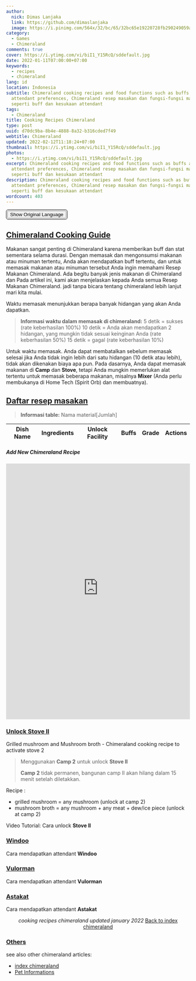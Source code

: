 ```yaml
---
author:
  nick: Dimas Lanjaka
  link: https://github.com/dimaslanjaka
  image: https://i.pinimg.com/564x/32/bc/65/32bc65e19220728fb290249059a7242a.jpg
category:
  - Games
  - Chimeraland
comments: true
cover: https://i.ytimg.com/vi/biI1_Y15RcQ/sddefault.jpg
date: 2022-01-11T07:00:00+07:00
keywords:
  - recipes
  - chimeraland
lang: id
location: Indonesia
subtitle: Chimeraland cooking recipes and food functions such as buffs and
  attendant preferences, Chimeraland resep masakan dan fungsi-fungsi makanan
  seperti buff dan kesukaan attendant
tags:
  - Chimeraland
title: Cooking Recipes Chimeraland
type: post
uuid: d70dc9ba-8b4e-4888-8a32-b316cded7f49
webtitle: Chimeraland
updated: 2022-02-12T11:18:24+07:00
thumbnail: https://i.ytimg.com/vi/biI1_Y15RcQ/sddefault.jpg
photos:
  - https://i.ytimg.com/vi/biI1_Y15RcQ/sddefault.jpg
excerpt: Chimeraland cooking recipes and food functions such as buffs and
  attendant preferences, Chimeraland resep masakan dan fungsi-fungsi makanan
  seperti buff dan kesukaan attendant
description: Chimeraland cooking recipes and food functions such as buffs and
  attendant preferences, Chimeraland resep masakan dan fungsi-fungsi makanan
  seperti buff dan kesukaan attendant
wordcount: 403
---
```



<style>
  .translated-ltr {
    margin-top: -40px;
  }

  .translated-ltr {
    margin-top: -40px;
  }

  .goog-te-banner-frame {
    display: none;
    margin-top: -20px;
  }

  .goog-logo-link {
    display: none !important;
  }

  .goog-te-gadget {
    color: transparent !important;
  }

  .goog-widget-wrapper {
    border: solid black 1px;
    padding: 2px;
    border-radius: 5px;
    width: fit-content;
  }

  #resetLang {
    width: 100%;
  }
</style>
<div class="goog-widget-wrapper">
  <div id="google_translate_element"></div> <button onclick="restoreLang()" class="notranslate" id="resetLang">Show
    Original Language</button>
</div>
<script type="text/javascript">
  function googleTranslateElementInit() {
    new google.translate.TranslateElement({ pageLanguage: 'auto' }, 'google_translate_element');
  }
  function restoreLang() {
    var iframe = document.getElementsByClassName('goog-te-banner-frame')[0];
    if (!iframe) return;

    var innerDoc = iframe.contentDocument || iframe.contentWindow.document;
    var restore_el = innerDoc.getElementsByTagName("button");

    for (var i = 0; i < restore_el.length; i++) {
      if (restore_el[i].id.indexOf("restore") >= 0) {
        restore_el[i].click();
        var close_el = innerDoc.getElementsByClassName("goog-close-link");
        close_el[0].click();
        return;
      }
    }
  }
</script>
<script type="text/javascript"
  src="//translate.google.com/translate_a/element.js?cb=googleTranslateElementInit"></script>
<h2 id="chimeraland-cooking-guide" tabindex="-1"><a class="header-anchor" href="#chimeraland-cooking-guide">Chimeraland Cooking Guide</a></h2>
<p>Makanan sangat penting di Chimeraland karena memberikan buff dan stat sementara selama durasi. Dengan memasak dan mengonsumsi makanan atau minuman tertentu, Anda akan mendapatkan buff tertentu, dan untuk memasak makanan atau minuman tersebut Anda ingin memahami Resep Makanan Chimeraland.
Ada begitu banyak jenis makanan di Chimeraland dan Pada artikel ini, kami akan menjelaskan kepada Anda semua Resep Makanan Chimeraland. jadi tanpa bicara tentang chimeraland lebih lanjut mari kita mulai.</p>
<p>Waktu memasak menunjukkan berapa banyak hidangan yang akan Anda dapatkan.</p>
<blockquote>
<p><strong>Informasi waktu dalam memasak di chimeraland:</strong>
5 detik = sukses (rate keberhasilan 100%)
10 detik = Anda akan mendapatkan 2 hidangan, yang mungkin tidak sesuai keinginan Anda (rate keberhasilan 50%)
15 detik = gagal (rate keberhasilan 10%)</p>
</blockquote>
<p>Untuk waktu memasak. Anda dapat membatalkan sebelum memasak selesai jika Anda tidak ingin lebih dari satu hidangan (10 detik atau lebih), tidak akan dikenakan biaya apa pun. Pada dasarnya, Anda dapat memasak makanan di <strong>Camp</strong> dan <strong>Stove</strong>, tetapi Anda mungkin memerlukan alat tertentu untuk memasak beberapa makanan, misalnya <strong>Mixer</strong> (Anda perlu membukanya di Home Tech (Spirit Orb) dan membuatnya).</p>
<h2 id="daftar-resep-masakan" tabindex="-1"><a class="header-anchor" href="#daftar-resep-masakan">Daftar resep masakan</a></h2>
<blockquote>
<p><strong>Informasi table:</strong>
Nama material[Jumlah]</p>
</blockquote>
<p><ins class="adsbygoogle" style="display: block; text-align: center" data-ad-layout="in-article" data-ad-format="fluid"
data-ad-client="ca-pub-1165447249910969" data-ad-slot="7724988334"></ins></p>
<script>
  (adsbygoogle = window.adsbygoogle || []).push({});
</script>
<table class="table table-striped table-bordered notranslate" notranslate id="recipes">
  <thead>
    <tr>
      <th>Dish Name</th>
      <th>Ingredients</th>
      <th>Unlock Facility</th>
      <th>Buffs</th>
      <th>Grade</th>
      <th>Actions</th>
    </tr>
  </thead>
  <tbody></tbody>
</table>

<h5>Add New Chimeraland Recipe</h5>
<iframe src="https://backend.webmanajemen.com/chimeraland/recipes.php" frameborder="0" width="100%"
  height="700px"></iframe>

<link rel="stylesheet" href="https://cdn.datatables.net/1.11.4/css/jquery.dataTables.min.css" >
<link rel="stylesheet" href="https://cdn.datatables.net/responsive/2.2.9/css/responsive.dataTables.min.css">
<script src="https://code.jquery.com/jquery-3.5.1.js"></script>
<script src="https://cdn.datatables.net/1.11.4/js/jquery.dataTables.min.js"></script>
<script src="https://cdn.datatables.net/responsive/2.2.9/js/dataTables.responsive.min.js"></script>
<style>
  .mdui-theme-layout-dark .mdui-typo table th,
  .mdui-theme-layout-dark .mdui-typo table thead th,
  .mdui-theme-layout-dark [class^="dataTables_"],
  .mdui-theme-layout-dark [id^="DataTables_Table"],
  .mdui-theme-layout-dark table.dataTable {
    background-color: black !important;
    color: white;
    font-family: "Courier New", Courier, monospace;
  }

  .mdui-theme-layout-dark table.dataTable * {
    background-color: black !important;
    background-repeat: no-repeat;
    color: white;
  }

  .mdui-theme-layout-dark table.dataTable td {
    border: 0.1em solid white;
  }
</style>
<script>
  document.addEventListener("DOMContentLoaded", function () {
    fetch("https://backend.webmanajemen.com/chimeraland/recipes.php?json")
      .then((response) => response.json())
      .then((data) => {
        /**
         * @type {string[]}
         **/
        const recipes = data.data;
        const table = document.querySelector("table#recipes");
        const tbody = table.querySelector("tbody");
        for (let index = 0; index < recipes.length; index++) {
          const recipe = recipes[index];
          let facility = recipe[2]
            .split(/\s/gim)
            .map((str, index) => {
              //console.log(str, index);
              if (index === 1 && str.startsWith('i')) {
                return str.toUpperCase();
              }
              return str.charAt(0).toUpperCase() + str.slice(1);
            })
            .join(" ");
          const tr = `<tr><td>${recipe[0]}</td> <td>${recipe[1]}</td> <td>${facility}</td> <td>${recipe[3]}</td> <td>${recipe[4]}</td> <td>${recipe[5]}</td></tr>`;
          tbody.innerHTML += tr;
        }
        return data;
      })
      .then((data) => {
        let table = new DataTable("table#recipes", { responsive: true, });
      }, 4000);
  });
</script>

<link rel="stylesheet" href="Recipes/style.css" >
<script src="Recipes/script.js"></script>
<h3 id="unlock-stove-ii" tabindex="-1"><a class="header-anchor" href="#unlock-stove-ii">Unlock Stove II</a></h3>
<p>Grilled mushroom and Mushroom broth - Chimeraland cooking recipe to activate stove 2</p>
<blockquote>
<p>Menggunakan <strong>Camp 2</strong> untuk unlock <strong>Stove II</strong></p>
<p><strong>Camp 2</strong> tidak permanen, bangunan camp II akan hilang dalam 15 menit setelah diletakkan.</p>
</blockquote>
<p>Recipe :</p>
<ul>
<li>grilled mushroom = any mushroom (unlock at camp 2)</li>
<li>mushroom broth = any mushroom + any meat + dew/ice piece (unlock at camp 2)</li>
</ul>
<p>Video Tutorial:
Cara unlock <strong>Stove II</strong></p>
<h3 id="windoo" tabindex="-1"><a class="header-anchor" href="#windoo">Windoo</a></h3>
<p>Cara mendapatkan attendant <strong>Windoo</strong></p>
<h3 id="vulorman" tabindex="-1"><a class="header-anchor" href="#vulorman">Vulorman</a></h3>
<p>Cara mendapatkan attendant <strong>Vulorman</strong></p>
<h3 id="astakat" tabindex="-1"><a class="header-anchor" href="#astakat">Astakat</a></h3>
<p>Cara mendapatkan attendant <strong>Astakat</strong></p>
<center><i>cooking recipes chimeraland updated january 2022</i> <a href="//webmanajemen.com/page/safelink.html?url=aW5kZXguaHRtbA==" target="_blank" rel="nofollow noopener">Back to index chimeraland</a></center>
<h3 id="others" tabindex="-1"><a class="header-anchor" href="#others">Others</a></h3>
<p>see also other chimeraland articles:</p>
<ul>
<li><a href="//webmanajemen.com/page/safelink.html?url=aW5kZXguaHRtbA==" target="_blank" rel="nofollow noopener">index chimeraland</a></li>
<li><a href="//webmanajemen.com/page/safelink.html?url=UGV0cy5odG1s" target="_blank" rel="nofollow noopener">Pet Informations</a></li>
</ul>
